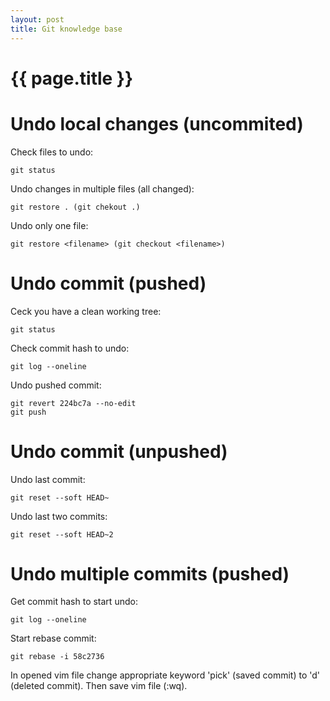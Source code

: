 ```yaml
---
layout: post
title: Git knowledge base
---
```


{{ page.title }}
================
<h1>Undo local changes (uncommited)</h1>

Check files to undo:
```
git status
```
Undo changes in multiple files (all changed):
```
git restore . (git chekout .)
```
Undo only one file:
```
git restore <filename> (git checkout <filename>)
```

<h1>Undo commit (pushed)</h1>

Ceck you have a clean working tree:
```
git status
```
Check commit hash to undo:
```
git log --oneline
```
Undo pushed commit:
```
git revert 224bc7a --no-edit
git push
```

<h1>Undo commit (unpushed)</h1>

Undo last commit:
```
git reset --soft HEAD~
```
Undo last two commits:
```
git reset --soft HEAD~2
```

<h1>Undo multiple commits (pushed)</h1>

Get commit hash to start undo:
```
git log --oneline
```
Start rebase commit:
```
git rebase -i 58c2736
```
In opened vim file change appropriate keyword 'pick' (saved commit) to 'd' (deleted commit). Then save vim file (:wq).
